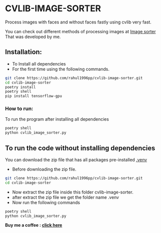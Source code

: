 # CVLIB-IMAGE-SORTER

Process images with faces and without faces fastly using cvlib very fast.

You can check out different methods of processing images at [Image sorter](https://github.com/rahul1996pp/Image_Sorter "Image sorter") That was developed by me.

## Installation:
- To Install all dependencies
- For the first time using the following commands.

```bash
git clone https://github.com/rahul1996pp/cvlib-image-sorter.git
cd cvlib-image-sorter
poetry install
poetry shell
pip install tensorflow-gpu
```

### How to run:

To run the program after installing all dependencies

```bash
poetry shell
python cvlib_image_sorter.py
```

## To run the code without installing dependencies

You can download the zip file that has all packages pre-installed [.venv](https://drive.google.com/file/d/1UIior158OjZrFQMziS_9dc8chovS6W1w/view?usp=sharing ".venv")

- Before downloading the zip file.

```bash
git clone https://github.com/rahul1996pp/cvlib-image-sorter.git
cd cvlib-image-sorter
```

- Now extract the zip file inside this folder cvlib-image-sorter.
- after extract the zip file we get the folder name .venv
- Now run the following commands

```bash
poetry shell
python cvlib_image_sorter.py
```


**Buy me a coffee : [click here](https://www.paypal.me/RahulPujari "Pay")**

